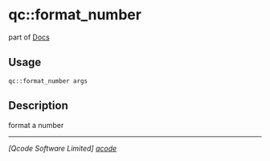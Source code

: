 qc::format_number
=================

part of [Docs](.)

Usage
-----
`qc::format_number args`

Description
-----------
format a number

----------------------------------
*[Qcode Software Limited] [qcode]*

[qcode]: http://www.qcode.co.uk "Qcode Software"